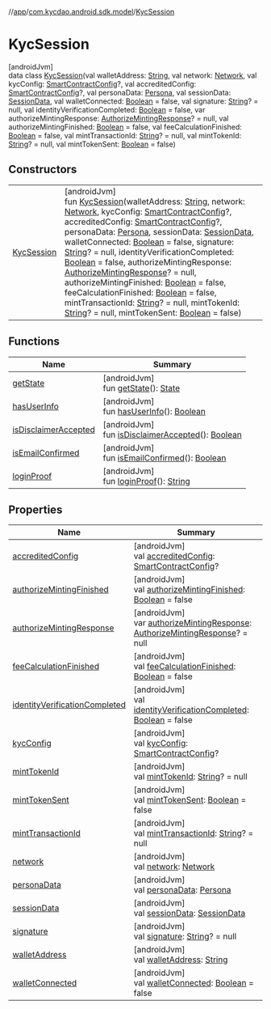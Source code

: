 //[app](../../../index.md)/[com.kycdao.android.sdk.model](../index.md)/[KycSession](index.md)

# KycSession

[androidJvm]\
data class [KycSession](index.md)(val walletAddress: [String](https://kotlinlang.org/api/latest/jvm/stdlib/kotlin/-string/index.html), val network: [Network](../-network/index.md), val kycConfig: [SmartContractConfig](../-smart-contract-config/index.md)?, val accreditedConfig: [SmartContractConfig](../-smart-contract-config/index.md)?, val personaData: [Persona](../-persona/index.md), val sessionData: [SessionData](../-session-data/index.md), val walletConnected: [Boolean](https://kotlinlang.org/api/latest/jvm/stdlib/kotlin/-boolean/index.html) = false, val signature: [String](https://kotlinlang.org/api/latest/jvm/stdlib/kotlin/-string/index.html)? = null, val identityVerificationCompleted: [Boolean](https://kotlinlang.org/api/latest/jvm/stdlib/kotlin/-boolean/index.html) = false, var authorizeMintingResponse: [AuthorizeMintingResponse](../../com.kycdao.android.sdk.dto/-authorize-minting-response/index.md)? = null, val authorizeMintingFinished: [Boolean](https://kotlinlang.org/api/latest/jvm/stdlib/kotlin/-boolean/index.html) = false, val feeCalculationFinished: [Boolean](https://kotlinlang.org/api/latest/jvm/stdlib/kotlin/-boolean/index.html) = false, val mintTransactionId: [String](https://kotlinlang.org/api/latest/jvm/stdlib/kotlin/-string/index.html)? = null, val mintTokenId: [String](https://kotlinlang.org/api/latest/jvm/stdlib/kotlin/-string/index.html)? = null, val mintTokenSent: [Boolean](https://kotlinlang.org/api/latest/jvm/stdlib/kotlin/-boolean/index.html) = false)

## Constructors

| | |
|---|---|
| [KycSession](-kyc-session.md) | [androidJvm]<br>fun [KycSession](-kyc-session.md)(walletAddress: [String](https://kotlinlang.org/api/latest/jvm/stdlib/kotlin/-string/index.html), network: [Network](../-network/index.md), kycConfig: [SmartContractConfig](../-smart-contract-config/index.md)?, accreditedConfig: [SmartContractConfig](../-smart-contract-config/index.md)?, personaData: [Persona](../-persona/index.md), sessionData: [SessionData](../-session-data/index.md), walletConnected: [Boolean](https://kotlinlang.org/api/latest/jvm/stdlib/kotlin/-boolean/index.html) = false, signature: [String](https://kotlinlang.org/api/latest/jvm/stdlib/kotlin/-string/index.html)? = null, identityVerificationCompleted: [Boolean](https://kotlinlang.org/api/latest/jvm/stdlib/kotlin/-boolean/index.html) = false, authorizeMintingResponse: [AuthorizeMintingResponse](../../com.kycdao.android.sdk.dto/-authorize-minting-response/index.md)? = null, authorizeMintingFinished: [Boolean](https://kotlinlang.org/api/latest/jvm/stdlib/kotlin/-boolean/index.html) = false, feeCalculationFinished: [Boolean](https://kotlinlang.org/api/latest/jvm/stdlib/kotlin/-boolean/index.html) = false, mintTransactionId: [String](https://kotlinlang.org/api/latest/jvm/stdlib/kotlin/-string/index.html)? = null, mintTokenId: [String](https://kotlinlang.org/api/latest/jvm/stdlib/kotlin/-string/index.html)? = null, mintTokenSent: [Boolean](https://kotlinlang.org/api/latest/jvm/stdlib/kotlin/-boolean/index.html) = false) |

## Functions

| Name | Summary |
|---|---|
| [getState](get-state.md) | [androidJvm]<br>fun [getState](get-state.md)(): [State](../-state/index.md) |
| [hasUserInfo](has-user-info.md) | [androidJvm]<br>fun [hasUserInfo](has-user-info.md)(): [Boolean](https://kotlinlang.org/api/latest/jvm/stdlib/kotlin/-boolean/index.html) |
| [isDisclaimerAccepted](is-disclaimer-accepted.md) | [androidJvm]<br>fun [isDisclaimerAccepted](is-disclaimer-accepted.md)(): [Boolean](https://kotlinlang.org/api/latest/jvm/stdlib/kotlin/-boolean/index.html) |
| [isEmailConfirmed](is-email-confirmed.md) | [androidJvm]<br>fun [isEmailConfirmed](is-email-confirmed.md)(): [Boolean](https://kotlinlang.org/api/latest/jvm/stdlib/kotlin/-boolean/index.html) |
| [loginProof](login-proof.md) | [androidJvm]<br>fun [loginProof](login-proof.md)(): [String](https://kotlinlang.org/api/latest/jvm/stdlib/kotlin/-string/index.html) |

## Properties

| Name | Summary |
|---|---|
| [accreditedConfig](accredited-config.md) | [androidJvm]<br>val [accreditedConfig](accredited-config.md): [SmartContractConfig](../-smart-contract-config/index.md)? |
| [authorizeMintingFinished](authorize-minting-finished.md) | [androidJvm]<br>val [authorizeMintingFinished](authorize-minting-finished.md): [Boolean](https://kotlinlang.org/api/latest/jvm/stdlib/kotlin/-boolean/index.html) = false |
| [authorizeMintingResponse](authorize-minting-response.md) | [androidJvm]<br>var [authorizeMintingResponse](authorize-minting-response.md): [AuthorizeMintingResponse](../../com.kycdao.android.sdk.dto/-authorize-minting-response/index.md)? = null |
| [feeCalculationFinished](fee-calculation-finished.md) | [androidJvm]<br>val [feeCalculationFinished](fee-calculation-finished.md): [Boolean](https://kotlinlang.org/api/latest/jvm/stdlib/kotlin/-boolean/index.html) = false |
| [identityVerificationCompleted](identity-verification-completed.md) | [androidJvm]<br>val [identityVerificationCompleted](identity-verification-completed.md): [Boolean](https://kotlinlang.org/api/latest/jvm/stdlib/kotlin/-boolean/index.html) = false |
| [kycConfig](kyc-config.md) | [androidJvm]<br>val [kycConfig](kyc-config.md): [SmartContractConfig](../-smart-contract-config/index.md)? |
| [mintTokenId](mint-token-id.md) | [androidJvm]<br>val [mintTokenId](mint-token-id.md): [String](https://kotlinlang.org/api/latest/jvm/stdlib/kotlin/-string/index.html)? = null |
| [mintTokenSent](mint-token-sent.md) | [androidJvm]<br>val [mintTokenSent](mint-token-sent.md): [Boolean](https://kotlinlang.org/api/latest/jvm/stdlib/kotlin/-boolean/index.html) = false |
| [mintTransactionId](mint-transaction-id.md) | [androidJvm]<br>val [mintTransactionId](mint-transaction-id.md): [String](https://kotlinlang.org/api/latest/jvm/stdlib/kotlin/-string/index.html)? = null |
| [network](network.md) | [androidJvm]<br>val [network](network.md): [Network](../-network/index.md) |
| [personaData](persona-data.md) | [androidJvm]<br>val [personaData](persona-data.md): [Persona](../-persona/index.md) |
| [sessionData](session-data.md) | [androidJvm]<br>val [sessionData](session-data.md): [SessionData](../-session-data/index.md) |
| [signature](signature.md) | [androidJvm]<br>val [signature](signature.md): [String](https://kotlinlang.org/api/latest/jvm/stdlib/kotlin/-string/index.html)? = null |
| [walletAddress](wallet-address.md) | [androidJvm]<br>val [walletAddress](wallet-address.md): [String](https://kotlinlang.org/api/latest/jvm/stdlib/kotlin/-string/index.html) |
| [walletConnected](wallet-connected.md) | [androidJvm]<br>val [walletConnected](wallet-connected.md): [Boolean](https://kotlinlang.org/api/latest/jvm/stdlib/kotlin/-boolean/index.html) = false |
